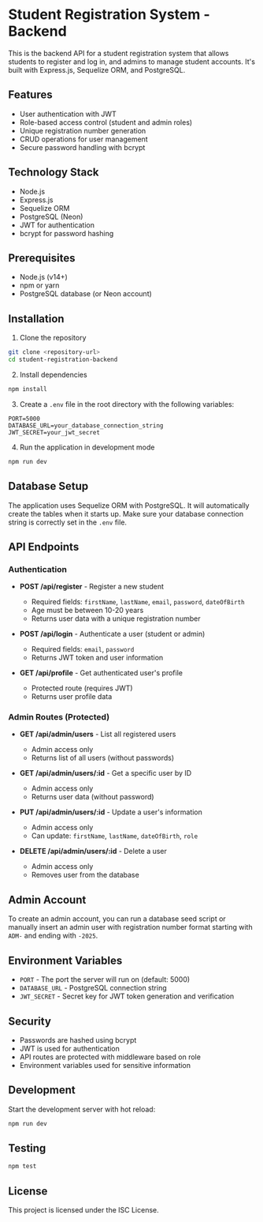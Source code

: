 # Student Registration System - Backend

This is the backend API for a student registration system that allows students to register and log in, and admins to manage student accounts. It's built with Express.js, Sequelize ORM, and PostgreSQL.

## Features

- User authentication with JWT
- Role-based access control (student and admin roles)
- Unique registration number generation
- CRUD operations for user management
- Secure password handling with bcrypt

## Technology Stack

- Node.js
- Express.js
- Sequelize ORM
- PostgreSQL (Neon)
- JWT for authentication
- bcrypt for password hashing

## Prerequisites

- Node.js (v14+)
- npm or yarn
- PostgreSQL database (or Neon account)

## Installation

1. Clone the repository
```bash
git clone <repository-url>
cd student-registration-backend
```

2. Install dependencies
```bash
npm install
```

3. Create a `.env` file in the root directory with the following variables:
```
PORT=5000
DATABASE_URL=your_database_connection_string
JWT_SECRET=your_jwt_secret
```

4. Run the application in development mode
```bash
npm run dev
```

## Database Setup

The application uses Sequelize ORM with PostgreSQL. It will automatically create the tables when it starts up. Make sure your database connection string is correctly set in the `.env` file.

## API Endpoints

### Authentication

- **POST /api/register** - Register a new student
  - Required fields: `firstName`, `lastName`, `email`, `password`, `dateOfBirth`
  - Age must be between 10-20 years
  - Returns user data with a unique registration number

- **POST /api/login** - Authenticate a user (student or admin)
  - Required fields: `email`, `password`
  - Returns JWT token and user information

- **GET /api/profile** - Get authenticated user's profile
  - Protected route (requires JWT)
  - Returns user profile data

### Admin Routes (Protected)

- **GET /api/admin/users** - List all registered users
  - Admin access only
  - Returns list of all users (without passwords)

- **GET /api/admin/users/:id** - Get a specific user by ID
  - Admin access only
  - Returns user data (without password)

- **PUT /api/admin/users/:id** - Update a user's information
  - Admin access only
  - Can update: `firstName`, `lastName`, `dateOfBirth`, `role`

- **DELETE /api/admin/users/:id** - Delete a user
  - Admin access only
  - Removes user from the database

## Admin Account

To create an admin account, you can run a database seed script or manually insert an admin user with registration number format starting with `ADM-` and ending with `-2025`.

## Environment Variables

- `PORT` - The port the server will run on (default: 5000)
- `DATABASE_URL` - PostgreSQL connection string
- `JWT_SECRET` - Secret key for JWT token generation and verification

## Security

- Passwords are hashed using bcrypt
- JWT is used for authentication
- API routes are protected with middleware based on role
- Environment variables used for sensitive information

## Development

Start the development server with hot reload:
```bash
npm run dev
```

## Testing

```bash
npm test
```

## License

This project is licensed under the ISC License.
